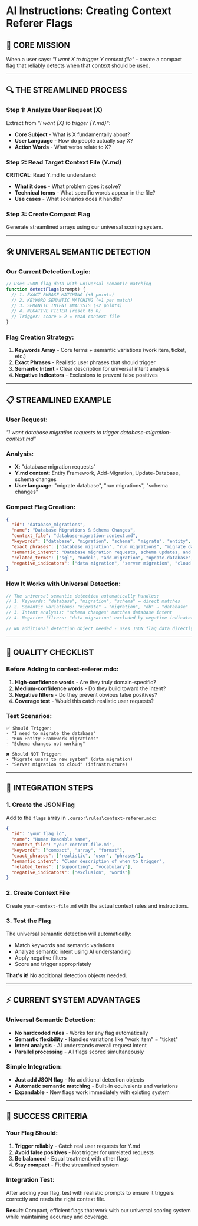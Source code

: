 # AI Instructions: Creating Context Referer Flags

## 🎯 **CORE MISSION**
When a user says: *"I want X to trigger Y context file"* - create a compact flag that reliably detects when that context should be used.

---

## 🔍 **THE STREAMLINED PROCESS**

### **Step 1: Analyze User Request (X)**
Extract from *"I want {X} to trigger {Y.md}"*:
- **Core Subject** - What is X fundamentally about?
- **User Language** - How do people actually say X?
- **Action Words** - What verbs relate to X?

### **Step 2: Read Target Context File (Y.md)**
**CRITICAL**: Read Y.md to understand:
- **What it does** - What problem does it solve?
- **Technical terms** - What specific words appear in the file?
- **Use cases** - What scenarios does it handle?

### **Step 3: Create Compact Flag**
Generate streamlined arrays using our universal scoring system.

---

## 🛠️ **UNIVERSAL SEMANTIC DETECTION**

### **Our Current Detection Logic:**
```javascript
// Uses JSON flag data with universal semantic matching
function detectFlags(prompt) {
  // 1. EXACT PHRASE MATCHING (+3 points)
  // 2. KEYWORD SEMANTIC MATCHING (+1 per match) 
  // 3. SEMANTIC INTENT ANALYSIS (+2 points)
  // 4. NEGATIVE FILTER (reset to 0)
  // Trigger: score ≥ 2 = read context file
}
```

### **Flag Creation Strategy:**
1. **Keywords Array** - Core terms + semantic variations (work item, ticket, etc.)
2. **Exact Phrases** - Realistic user phrases that should trigger
3. **Semantic Intent** - Clear description for universal intent analysis
4. **Negative Indicators** - Exclusions to prevent false positives

---

## 📋 **STREAMLINED EXAMPLE**

### **User Request:**
*"I want database migration requests to trigger database-migration-context.md"*

### **Analysis:**
- **X**: "database migration requests"
- **Y.md content**: Entity Framework, Add-Migration, Update-Database, schema changes
- **User language**: "migrate database", "run migrations", "schema changes"

### **Compact Flag Creation:**
```json
{
  "id": "database_migrations",
  "name": "Database Migrations & Schema Changes",
  "context_file": "database-migration-context.md",
  "keywords": ["database", "migration", "schema", "migrate", "entity", "framework", "ef", "dbcontext"],
  "exact_phrases": ["database migration", "run migrations", "migrate database", "schema changes", "add migration", "update database"],
  "semantic_intent": "Database migration requests, schema updates, and Entity Framework workflows",
  "related_terms": ["sql", "model", "add-migration", "update-database", "rollback", "migration history"],
  "negative_indicators": ["data migration", "server migration", "cloud migration", "user migration"]
}
```

### **How It Works with Universal Detection:**
```javascript
// The universal semantic detection automatically handles:
// 1. Keywords: "database", "migration", "schema" → direct matches
// 2. Semantic variations: "migrate" → "migration", "db" → "database"  
// 3. Intent analysis: "schema changes" matches database intent
// 4. Negative filters: "data migration" excluded by negative indicators

// NO additional detection object needed - uses JSON flag data directly!
```

---

## 🎯 **QUALITY CHECKLIST**

### **Before Adding to context-referer.mdc:**
1. **High-confidence words** - Are they truly domain-specific?
2. **Medium-confidence words** - Do they build toward the intent?
3. **Negative filters** - Do they prevent obvious false positives?
4. **Coverage test** - Would this catch realistic user requests?

### **Test Scenarios:**
```
✅ Should Trigger:
- "I need to migrate the database"
- "Run Entity Framework migrations"  
- "Schema changes not working"

❌ Should NOT Trigger:
- "Migrate users to new system" (data migration)
- "Server migration to cloud" (infrastructure)
```

---

## 🔧 **INTEGRATION STEPS**

### **1. Create the JSON Flag**
Add to the `flags` array in `.cursor\rules\context-referer.mdc`:

```json
{
  "id": "your_flag_id",
  "name": "Human Readable Name",
  "context_file": "your-context-file.md",
  "keywords": ["compact", "array", "format"],
  "exact_phrases": ["realistic", "user", "phrases"],
  "semantic_intent": "Clear description of when to trigger",
  "related_terms": ["supporting", "vocabulary"],
  "negative_indicators": ["exclusion", "words"]
}
```

### **2. Create Context File**
Create `your-context-file.md` with the actual context rules and instructions.

### **3. Test the Flag**
The universal semantic detection will automatically:
- Match keywords and semantic variations
- Analyze semantic intent using AI understanding
- Apply negative filters
- Score and trigger appropriately

**That's it!** No additional detection objects needed.

---

## ⚡ **CURRENT SYSTEM ADVANTAGES**

### **Universal Semantic Detection:**
- **No hardcoded rules** - Works for any flag automatically
- **Semantic flexibility** - Handles variations like "work item" = "ticket"
- **Intent analysis** - AI understands overall request intent
- **Parallel processing** - All flags scored simultaneously

### **Simple Integration:**
- **Just add JSON flag** - No additional detection objects
- **Automatic semantic matching** - Built-in equivalents and variations
- **Expandable** - New flags work immediately with existing system

---

## 🎯 **SUCCESS CRITERIA**

### **Your Flag Should:**
1. **Trigger reliably** - Catch real user requests for Y.md
2. **Avoid false positives** - Not trigger for unrelated requests
3. **Be balanced** - Equal treatment with other flags
4. **Stay compact** - Fit the streamlined system

### **Integration Test:**
After adding your flag, test with realistic prompts to ensure it triggers correctly and reads the right context file.

**Result**: Compact, efficient flags that work with our universal scoring system while maintaining accuracy and coverage. 